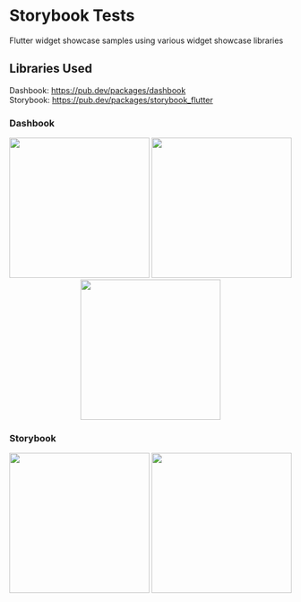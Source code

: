 # Storybook Tests

Flutter widget showcase samples using various widget showcase libraries

## Libraries Used

Dashbook: https://pub.dev/packages/dashbook<br/>
Storybook: https://pub.dev/packages/storybook_flutter<br/>

### Dashbook

<p align="center">
<img src="https://github.com/PPPeck313/Storybook-Tests/blob/master/assets/demo_dashbook_stories.png" width="250"> <img src="https://github.com/PPPeck313/Storybook-Tests/blob/master/assets/demo_dashbook_chapter.png" width="250"> <img src="https://github.com/PPPeck313/Storybook-Tests/blob/master/assets/demo_dashbook_chapter_properties.png" width="250">
</p>

### Storybook

<p align="center">
<img src="https://github.com/PPPeck313/Storybook-Tests/blob/master/assets/demo_storybook_stories.png" width="250"> <img src="https://github.com/PPPeck313/Storybook-Tests/blob/master/assets/demo_storybook_story_properties.png" width="250">
</p>
